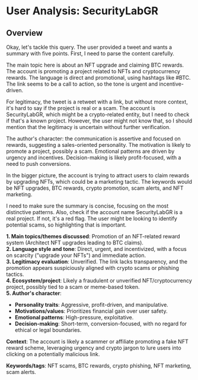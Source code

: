 # User Analysis: SecurityLabGR

## Overview

<think>
Okay, let's tackle this query. The user provided a tweet and wants a summary with five points. First, I need to parse the content carefully.

The main topic here is about an NFT upgrade and claiming BTC rewards. The account is promoting a project related to NFTs and cryptocurrency rewards. The language is direct and promotional, using hashtags like #BTC. The link seems to be a call to action, so the tone is urgent and incentive-driven.

For legitimacy, the tweet is a retweet with a link, but without more context, it's hard to say if the project is real or a scam. The account is SecurityLabGR, which might be a crypto-related entity, but I need to check if that's a known project. However, the user might not know that, so I should mention that the legitimacy is uncertain without further verification.

The author's character: the communication is assertive and focused on rewards, suggesting a sales-oriented personality. The motivation is likely to promote a project, possibly a scam. Emotional patterns are driven by urgency and incentives. Decision-making is likely profit-focused, with a need to push conversions.

In the bigger picture, the account is trying to attract users to claim rewards by upgrading NFTs, which could be a marketing tactic. The keywords would be NFT upgrades, BTC rewards, crypto promotion, scam alerts, and NFT marketing.

I need to make sure the summary is concise, focusing on the most distinctive patterns. Also, check if the account name SecurityLabGR is a real project. If not, it's a red flag. The user might be looking to identify potential scams, so highlighting that is important.
</think>

**1. Main topics/themes discussed**: Promotion of an NFT-related reward system (Architect NFT upgrades leading to BTC claims).  
**2. Language style and tone**: Direct, urgent, and incentivized, with a focus on scarcity ("upgrade your NFTs") and immediate action.  
**3. Legitimacy evaluation**: Unverified. The link lacks transparency, and the promotion appears suspiciously aligned with crypto scams or phishing tactics.  
**4. Ecosystem/project**: Likely a fraudulent or unverified NFT/cryptocurrency project, possibly tied to a scam or meme-based token.  
**5. Author's character**:  
   - **Personality traits**: Aggressive, profit-driven, and manipulative.  
   - **Motivations/values**: Prioritizes financial gain over user safety.  
   - **Emotional patterns**: High-pressure, exploitative.  
   - **Decision-making**: Short-term, conversion-focused, with no regard for ethical or legal boundaries.  

**Context**: The account is likely a scammer or affiliate promoting a fake NFT reward scheme, leveraging urgency and crypto jargon to lure users into clicking on a potentially malicious link.  

**Keywords/tags**: NFT scams, BTC rewards, crypto phishing, NFT marketing, scam alerts.